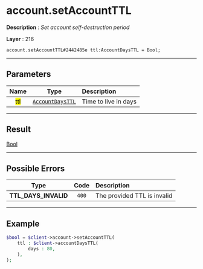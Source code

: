 # account.setAccountTTL

**Description** : *Set account self\-destruction period*

**Layer** : 216

```tl
account.setAccountTTL#2442485e ttl:AccountDaysTTL = Bool;
```

---

## Parameters

| Name | Type | Description |
| :---: | :---: | :--- |
| <mark>ttl</mark> | [`AccountDaysTTL`](type/AccountDaysTTL) | Time to live in days |

---

## Result

[Bool](type/Bool)

---

## Possible Errors

| Type | Code | Description |
| :---: | :---: | :--- |
| **TTL_DAYS_INVALID** | `400` | The provided TTL is invalid |

---

## Example

```php
$bool = $client->account->setAccountTTL(
	ttl : $client->accountDaysTTL(
		days : 80,
	),
);
```